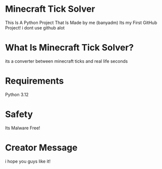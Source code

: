 # Minecraft Tick Solver
This Is A Python Project That Is Made by me (banyadm)
Its my First GitHub Project! i dont use github alot

# What Is Minecraft Tick Solver?
its a converter between minecraft ticks and real life seconds

# Requirements
Python 3.12

# Safety
Its Malware Free!

# Creator Message
i hope you guys like it!
